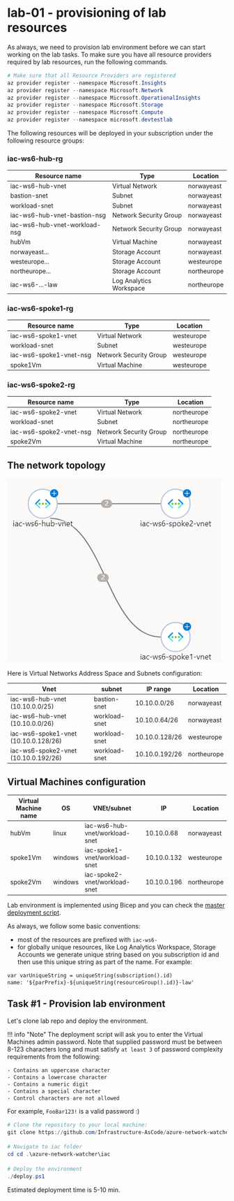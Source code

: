 # lab-01 - provisioning of lab resources

As always, we need to provision lab environment before we can start working on the lab tasks. To make sure you have all resource providers required by lab resources, run the following commands.  

```powershell
# Make sure that all Resource Providers are registered
az provider register --namespace Microsoft.Insights
az provider register --namespace Microsoft.Network
az provider register --namespace Microsoft.OperationalInsights
az provider register --namespace Microsoft.Storage
az provider register --namespace Microsoft.Compute
az provider register --namespace microsoft.devtestlab
```

The following resources will be deployed in your subscription under the following resource groups:

### iac-ws6-hub-rg
| Resource name | Type | Location |
|---------------|------|----------|
| iac-ws6-hub-vnet | Virtual Network | norwayeast |
| bastion-snet | Subnet | norwayeast |
| workload-snet | Subnet | norwayeast |
| iac-ws6-hub-vnet-bastion-nsg | Network Security Group | norwayeast |
| iac-ws6-hub-vnet-workload-nsg | Network Security Group | norwayeast |
| hubVm | Virtual Machine | norwayeast |
| norwayeast... | Storage Account | norwayeast |
| westeurope... | Storage Account | westeurope |
| northeurope... | Storage Account | northeurope |
| iac-ws6-...-law | Log Analytics Workspace | northeurope |


### iac-ws6-spoke1-rg
| Resource name | Type | Location |
|---------------|------|----------|
| iac-ws6-spoke1-vnet | Virtual Network | westeurope |
| workload-snet | Subnet | westeurope |
| iac-ws6-spoke1-vnet-nsg | Network Security Group | westeurope |
| spoke1Vm | Virtual Machine | westeurope |

### iac-ws6-spoke2-rg
| Resource name | Type | Location |
|---------------|------|----------|
| iac-ws6-spoke2-vnet | Virtual Network | northeurope |
| workload-snet | Subnet | northeurope |
| iac-ws6-spoke2-vnet-nsg | Network Security Group | northeurope |
| spoke2Vm | Virtual Machine | northeurope |

## The network topology

![01](../../assets/images/lab-01/hub-spoke.png)

Here is Virtual Networks Address Space and Subnets configuration:

| Vnet | subnet | IP range | Location |
|------|----------| --------|----------|
| iac-ws6-hub-vnet (10.10.0.0/25) | bastion-snet | 10.10.0.0/26 | norwayeast |
| iac-ws6-hub-vnet (10.10.0.0/26) | workload-snet | 10.10.0.64/26 | norwayeast |
| iac-ws6-spoke1-vnet (10.10.0.128/26) | workload-snet | 10.10.0.128/26 | westeurope |
| iac-ws6-spoke2-vnet (10.10.0.192/26) | workload-snet | 10.10.0.192/26 | northeurope |      

## Virtual Machines configuration
| Virtual Machine name | OS | VNEt/subnet  | IP | Location |
|----------------------|----|--------------|----|----------|
| hubVm | linux | iac-ws6-hub-vnet/workload-snet | 10.10.0.68 | norwayeast |
| spoke1Vm | windows | iac-spoke1-vnet/workload-snet | 10.10.0.132 | westeurope |
| spoke2Vm | windows | iac-spoke2-vnet/workload-snet | 10.10.0.196 | northeurope |


Lab environment is implemented using Bicep and you can check the [master deployment script](/iac/main.bicep).

As always, we follow some basic conventions:

- most of the resources are prefixed with `iac-ws6-`
- for globally unique resources, like Log Analytics Workspace, Storage Accounts we generate unique string based on you subscription id and then use this unique string as part of the name. For example: 

```bicep
var varUniqueString = uniqueString(subscription().id)
name: '${parPrefix}-${uniqueString(resourceGroup().id)}-law'
```

## Task #1 - Provision lab environment

Let's clone lab repo and deploy the environment.  

!!! info "Note"
    The deployment script will ask you to enter the Virtual Machines admin password. Note that supplied password must be between 8-123 characters long and must satisfy `at least 3` of password complexity requirements from the following:

    - Contains an uppercase character
    - Contains a lowercase character
    - Contains a numeric digit
    - Contains a special character
    - Control characters are not allowed

For example, `FooBar123!` is a valid password :)

```powershell
# Clone the repository to your local machine:
git clone https://github.com/Infrastructure-AsCode/azure-network-watcher

# Navigate to iac folder
cd cd .\azure-network-watcher\iac

# Deploy the environment
./deploy.ps1
```

Estimated deployment time is 5-10 min. 

